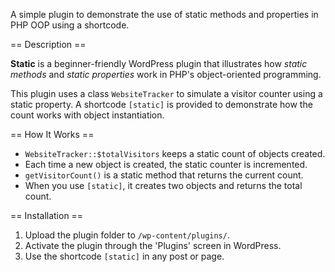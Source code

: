 A simple plugin to demonstrate the use of static methods and properties in PHP OOP using a shortcode.

== Description ==

**Static** is a beginner-friendly WordPress plugin that illustrates how *static methods* and *static properties* work in PHP's object-oriented programming.

This plugin uses a class `WebsiteTracker` to simulate a visitor counter using a static property. A shortcode `[static]` is provided to demonstrate how the count works with object instantiation.

== How It Works ==

- `WebsiteTracker::$totalVisitors` keeps a static count of objects created.
- Each time a new object is created, the static counter is incremented.
- `getVisitorCount()` is a static method that returns the current count.
- When you use `[static]`, it creates two objects and returns the total count.

== Installation ==

1. Upload the plugin folder to `/wp-content/plugins/`.
2. Activate the plugin through the 'Plugins' screen in WordPress.
3. Use the shortcode `[static]` in any post or page.

